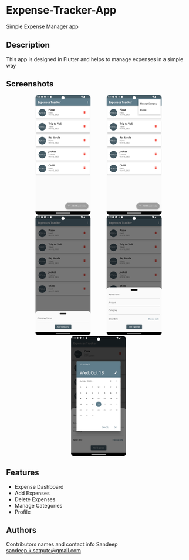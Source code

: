 # Expense-Tracker-App

Simple Expense Manager app

## Description

This app is designed in Flutter and helps to manage expenses in a simple way

## Screenshots
<p align="center">
  <img src="images/Screenshot_20231018_012503.png" width="150" hspace="20" alt="Image1">
  <img src="images/Screenshot_20231018_013210.png" width="150" hspace="20" title="Image2">
  <img src="images/Screenshot_20231018_013226.png" width="150" hspace="20" alt="Image3">
  <img src="images/Screenshot_20231018_013236.png" width="150" hspace="20" title="Image4">
   <img src="images/Screenshot_20231018_013247.png" width="150" hspace="20" title="Image4">
</p>



## Features
  - Expense Dashboard
  - Add Expenses
  - Delete Expenses
  - Manage Categories
  - Profile


## Authors

Contributors names and contact info
Sandeep
sandeep.k.satpute@gmail.com
